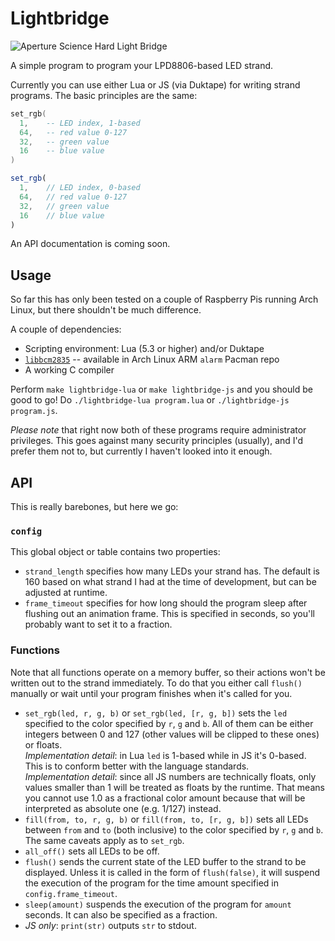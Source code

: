 # Lightbridge

![Aperture Science Hard Light Bridge](https://i.imgur.com/1E26beW.jpg)

A simple program to program your LPD8806-based LED strand.

Currently you can use either Lua or JS (via Duktape) for writing strand
programs. The basic principles are the same:

```lua
set_rgb(
  1,    -- LED index, 1-based
  64,   -- red value 0-127
  32,   -- green value
  16    -- blue value
)
```

```js
set_rgb(
  1,    // LED index, 0-based
  64,   // red value 0-127
  32,   // green value
  16    // blue value
)
```

An API documentation is coming soon.

## Usage

So far this has only been tested on a couple of Raspberry Pis running Arch
Linux, but there shouldn't be much difference.

A couple of dependencies:

* Scripting environment: Lua (5.3 or higher) and/or Duktape
* [`libbcm2835`](http://www.airspayce.com/mikem/bcm2835/) -- available in Arch
    Linux ARM `alarm` Pacman repo
* A working C compiler

Perform `make lightbridge-lua` or `make lightbridge-js` and you should be good
to go! Do `./lightbridge-lua program.lua` or `./lightbridge-js program.js`.

*Please note* that right now both of these programs require administrator
privileges. This goes against many security principles (usually), and I'd
prefer them not to, but currently I haven't looked into it enough.

## API

This is really barebones, but here we go:

### `config`

This global object or table contains two properties:

* `strand_length` specifies how many LEDs your strand has. The default is 160
  based on what strand I had at the time of development, but can be adjusted
  at runtime.
* `frame_timeout` specifies for how long should the program sleep after
  flushing out an animation frame. This is specified in seconds, so you'll
  probably want to set it to a fraction.

### Functions

Note that all functions operate on a memory buffer, so their actions won't be
written out to the strand immediately. To do that you either call `flush()`
manually or wait until your program finishes when it's called for you.

* `set_rgb(led, r, g, b)` or `set_rgb(led, [r, g, b])` sets the `led` specified
  to the color specified by `r`, `g` and `b`. All of them can be either
  integers between 0 and 127 (other values will be clipped to these ones) or
  floats.  
  *Implementation detail*: in Lua `led` is 1-based while in JS it's 0-based.
  This is to conform better with the language standards.  
  *Implementation detail*: since all JS numbers are technically floats, only
  values smaller than 1 will be treated as floats by the runtime. That means
  you cannot use 1.0 as a fractional color amount because that will be
  interpreted as absolute one (e.g. 1/127) instead.
* `fill(from, to, r, g, b)` or `fill(from, to, [r, g, b])` sets all LEDs
  between `from` and `to` (both inclusive) to the color specified by `r`, `g`
  and `b`. The same caveats apply as to `set_rgb`.
* `all_off()` sets all LEDs to be off.
* `flush()` sends the current state of the LED buffer to the strand to be
  displayed. Unless it is called in the form of `flush(false)`, it will suspend
  the execution of the program for the time amount specified in
  `config.frame_timeout`.
* `sleep(amount)` suspends the execution of the program for `amount` seconds.
  It can also be specified as a fraction.
* *JS only*: `print(str)` outputs `str` to stdout.
